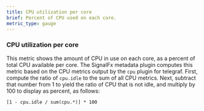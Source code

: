 ```yaml
---
title: CPU utilization per core
brief: Percent of CPU used on each core.
metric_type: gauge
---
```

### CPU utilization per core

This metric shows the amount of CPU in use on each core, as a percent of total CPU available per core. The SignalFx metadata plugin computes this metric based on the CPU metrics output by the `cpu` plugin for telegraf. First, compute the ratio of `cpu.idle` to the sum of all CPU metrics. Next, subtract that number from 1 to yield the ratio of CPU that is not idle, and multiply by 100 to display as percent, as follows: 

```
[1 - cpu.idle / sum(cpu.*)] * 100
```
